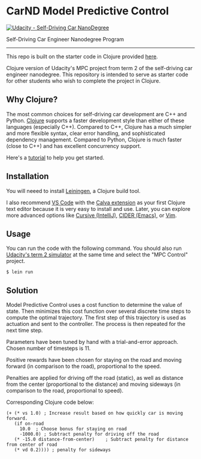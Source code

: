 # CarND Model Predictive Control
[![Udacity - Self-Driving Car NanoDegree](https://s3.amazonaws.com/udacity-sdc/github/shield-carnd.svg)](http://www.udacity.com/drive)

Self-Driving Car Engineer Nanodegree Program

---

This repo is built on the starter code in Clojure provided [here](https://github.com/ericlavigne/CarND-MPC-Clojure).

Clojure version of Udacity's MPC project from term 2 of the self-driving
car engineer nanodegree. This repository is intended to serve as starter code for
other students who wish to complete the project in Clojure.

## Why Clojure?

The most common choices for self-driving car development are C++ and Python.
[Clojure](https://clojure.org/)
supports a faster development style than either of these languages (especially C++).
Compared to C++, Clojure has a much simpler and more flexible syntax, clear
error handling, and sophisticated dependency management. Compared to Python, Clojure is
much faster (close to C++) and has excellent concurrency support.

Here's a [tutorial](https://www.maria.cloud/) to help you get started.

## Installation

You will neeed to install
[Leiningen](https://leiningen.org/),
a Clojure build tool.

I also recommend [VS Code](https://code.visualstudio.com/) with the
[Calva extension](https://marketplace.visualstudio.com/items?itemName=cospaia.clojure4vscode)
as your first Clojure text editor because it is very easy to install
and use. Later, you can explore more advanced options like
[Cursive (IntelliJ)](https://cursive-ide.com/),
[CIDER (Emacs)](https://github.com/clojure-emacs/cider),
or [Vim](https://github.com/tpope/vim-fireplace).

## Usage
You can run the code with the following command. You should also run
[Udacity's term 2 simulator](https://github.com/udacity/self-driving-car-sim/releases)
at the same time and select the "MPC Control" project.

    $ lein run

## Solution

Model Predictive Control uses a cost function to determine the value of state.
Then minimizes this cost function over several discrete time steps to compute the optimal trajectory.
The first step of this trajectory is used as actuation and sent to the controller.
The process is then repeated for the next time step.

Parameters have been tuned by hand with a trial-and-error approach. Chosen number of timesteps is 11.

Positive rewards have been chosen for staying on the road and moving forward (in comparison to the road), proportional to the speed.

Penalties are applied for driving off the road (static), 
as well as distance from the center (proportional to the distance) and moving sideways (in comparison to the road, proportional to speed).

Corresponding Clojure code below:

    (+ (* vs 1.0) ; Increase result based on how quickly car is moving forward.
       (if on-road
         10.0  ; Choose bonus for staying on road
         -1000.0) ; Subtract penalty for driving off the road
       (* -15.0 distance-from-center)    ; Subtract penalty for distance from center of road
       (* vd 0.2)))) ; penalty for sideways
